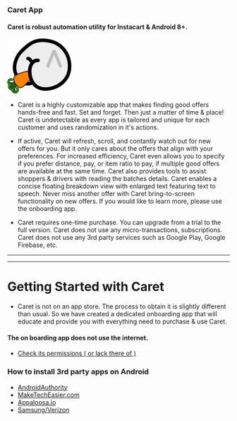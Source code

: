 ### Caret App
#### Caret is robust automation utility for Instacart & Android 8+.
![logo](https://github.com/caretapp/OnboardingApp/blob/master/images/caret_logo.png)
- Caret is a highly customizable app that makes finding good offers hands-free and fast. Set and forget. Then just a matter of time & place! Caret is undetectable as every app is tailored and unique for each customer and uses randomization in it's actions.


- If active, Caret will refresh, scroll, and contantly watch out for new offers for you. But it only cares about the offers that align with your preferences. For increased efficiency, Caret even allows you to specify if you prefer distance, pay, or item ratio to pay, if multiple good offers are available at the same time. Caret also provides tools to assist shoppers & drivers with reading the batches details. Caret enables a concise floating breakdown view with enlarged text featuring text to speech. Never miss another offer with Caret bring-to-screen functionality on new offers. If you would like to learn more, please use the onboarding app.

- Caret requires one-time purchase. You can upgrade from a trial to the full version. Caret does not use any micro-transactions, subscriptions. Caret does not use any 3rd party services such as Google Play, Google Firebase, etc. 

--------------------------------------------------------------------------------------
--------------------------------------------------------------------------------------

# Getting Started with Caret
- Caret is not on an app store. The process to obtain it is slightly different than usual. So we have created a dedicated onboarding app that will educate and provide you with everything need to purchase & use Caret.

#### The on boarding app does not use the internet.
+ [Check its permissions ( or lack there of )](https://github.com/caretapp/OnboardingApp/blob/master/app/src/main/AndroidManifest.xml)

### How to install 3rd party apps on Android
+ [AndroidAuthority](https://www.androidauthority.com/how-to-install-apks-31494)
+ [MakeTechEasier.com](https://www.maketecheasier.com/install-apps-from-unknown-sources-android)
+ [Appaloosa.io](https://blog.appaloosa.io/en/guides/how-to-install-apps-from-unknown-sources-in-android)
+ [Samsung/Verizon](https://www.verizon.com/support/knowledge-base-222186/)


